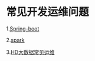 # 常见开发运维问题
1.[Spring-boot](https://github.com/daemonman/itstory/blob/master/springboot/README.md)

2.[spark](https://github.com/daemonman/itstory/blob/master/springboot/README.md)

3.[HD大数据常见运维](https://github.com/daemonman/itstory/blob/master/springboot/README.md)
